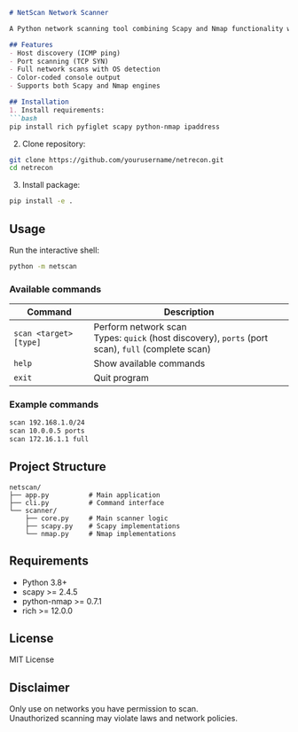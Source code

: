 ```markdown
# NetScan Network Scanner

A Python network scanning tool combining Scapy and Nmap functionality with a command-line interface.

## Features
- Host discovery (ICMP ping)
- Port scanning (TCP SYN)
- Full network scans with OS detection
- Color-coded console output
- Supports both Scapy and Nmap engines

## Installation
1. Install requirements:
```bash
pip install rich pyfiglet scapy python-nmap ipaddress
```

2. Clone repository:
```bash
git clone https://github.com/yourusername/netrecon.git
cd netrecon
```

3. Install package:
```bash
pip install -e .
```

## Usage
Run the interactive shell:
```bash
python -m netscan
```

### Available commands
| Command | Description |
|---------|-------------|
| `scan <target> [type]` | Perform network scan<br>Types: `quick` (host discovery), `ports` (port scan), `full` (complete scan) |
| `help` | Show available commands |
| `exit` | Quit program |

### Example commands
```bash
scan 192.168.1.0/24
scan 10.0.0.5 ports
scan 172.16.1.1 full
```

## Project Structure
```
netscan/
├── app.py          # Main application
├── cli.py          # Command interface
└── scanner/
    ├── core.py     # Main scanner logic
    ├── scapy.py    # Scapy implementations
    └── nmap.py     # Nmap implementations
```

## Requirements
- Python 3.8+
- scapy >= 2.4.5
- python-nmap >= 0.7.1
- rich >= 12.0.0

## License
MIT License

## Disclaimer
Only use on networks you have permission to scan.  
Unauthorized scanning may violate laws and network policies.
